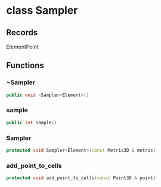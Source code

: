 # class Sampler


## Records

ElementPoint



## Functions

### ~Sampler

```cpp
public void ~Sampler<Element>()
```


### sample

```cpp
public int sample()
```


### Sampler

```cpp
protected void Sampler<Element>(const Metric3D & metric)
```


### add_point_to_cells

```cpp
protected void add_point_to_cells(const Point3D & point)
```




